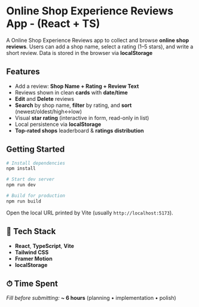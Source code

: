 # Online Shop Experience Reviews App - (React + TS)

A Online Shop Experience Reviews app to collect and browse **online shop reviews**. Users can add a shop name, select a rating (1–5 stars), and write a short review. Data is stored in the browser via **localStorage**

## Features

- Add a review: **Shop Name + Rating + Review Text**
- Reviews shown in clean **cards** with **date/time**
- **Edit** and **Delete** reviews
- **Search** by shop name, **filter** by rating, and **sort** (newest/oldest/high↔low)
- Visual **star rating** (interactive in form, read-only in list)
- Local persistence via **localStorage** 
- **Top-rated shops** leaderboard & **ratings distribution**




## Getting Started

```bash
# Install dependencies
npm install

# Start dev server
npm run dev

# Build for production
npm run build
```

Open the local URL printed by Vite (usually `http://localhost:5173`).

## 🧩 Tech Stack

- **React**, **TypeScript**, **Vite**
- **Tailwind CSS** 
- **Framer Motion**
- **localStorage** 

## ⏱ Time Spent

_Fill before submitting:_ **~ 6 hours** (planning • implementation • polish)
